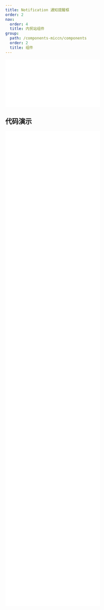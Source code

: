 ```yaml
---
title: Notification 通知提醒框
order: 2
nav:
  order: 4
  title: 内贸站组件
group:
  path: /components-miccn/components
  order: 2
  title: 组件
---
```


<div>
<embed src="@docs-common/notification/index.md"></embed>
</div>
        
## 代码演示

<Row gutter=8>

  <Col span=12>
    
  <div class="code-box"><embed src="@abiz-rc-miccn/notification/demo/basic-notification-miccn.md"></embed></div>
          
  <div class="code-box"><embed src="@abiz-rc-miccn/notification/demo/custom-style-notification-miccn.md"></embed></div>
          
  <div class="code-box"><embed src="@abiz-rc-miccn/notification/demo/hooks-notification-miccn.md"></embed></div>
          
  <div class="code-box"><embed src="@abiz-rc-miccn/notification/demo/update-notification-miccn.md"></embed></div>
          
  <div class="code-box"><embed src="@abiz-rc-miccn/notification/demo/with-icon-notification-miccn.md"></embed></div>
          
  </Col>
          
  <Col span=12>
    
  <div class="code-box"><embed src="@abiz-rc-miccn/notification/demo/custom-icon-notification-miccn.md"></embed></div>
          
  <div class="code-box"><embed src="@abiz-rc-miccn/notification/demo/duration-notification-miccn.md"></embed></div>
          
  <div class="code-box"><embed src="@abiz-rc-miccn/notification/demo/placement-notification-miccn.md"></embed></div>
          
  <div class="code-box"><embed src="@abiz-rc-miccn/notification/demo/with-btn-notification-miccn.md"></embed></div>
          
  </Col>
          
</Row>
        
<div><embed src="@docs-common/notification/index-api.md"></embed><div>
        